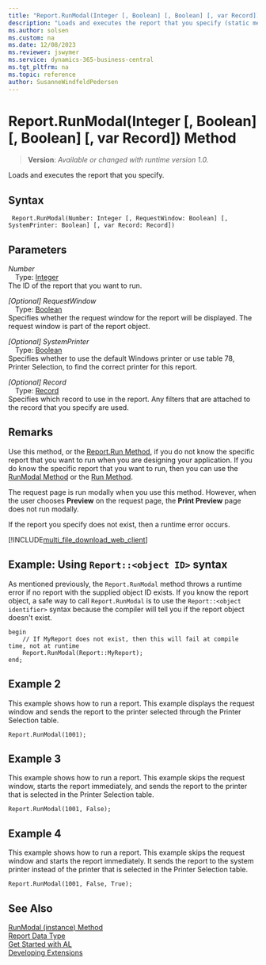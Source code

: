 ```yaml
---
title: "Report.RunModal(Integer [, Boolean] [, Boolean] [, var Record]) Method"
description: "Loads and executes the report that you specify (static method)."
ms.author: solsen
ms.custom: na
ms.date: 12/08/2023
ms.reviewer: jswymer
ms.service: dynamics-365-business-central
ms.tgt_pltfrm: na
ms.topic: reference
author: SusanneWindfeldPedersen
---
```

[//]: # (START>DO_NOT_EDIT)
[//]: # (IMPORTANT:Do not edit any of the content between here and the END>DO_NOT_EDIT.)
[//]: # (Any modifications should be made in the .xml files in the ModernDev repo.)
# Report.RunModal(Integer [, Boolean] [, Boolean] [, var Record]) Method
> **Version**: _Available or changed with runtime version 1.0._

Loads and executes the report that you specify.


## Syntax
```AL
 Report.RunModal(Number: Integer [, RequestWindow: Boolean] [, SystemPrinter: Boolean] [, var Record: Record])
```
## Parameters
*Number*  
&emsp;Type: [Integer](../integer/integer-data-type.md)  
The ID of the report that you want to run.  

*[Optional] RequestWindow*  
&emsp;Type: [Boolean](../boolean/boolean-data-type.md)  
Specifies whether the request window for the report will be displayed. The request window is part of the report object.  

*[Optional] SystemPrinter*  
&emsp;Type: [Boolean](../boolean/boolean-data-type.md)  
Specifies whether to use the default Windows printer or use table 78, Printer Selection, to find the correct printer for this report.  

*[Optional] Record*  
&emsp;Type: [Record](../record/record-data-type.md)  
Specifies which record to use in the report. Any filters that are attached to the record that you specify are used.  



[//]: # (IMPORTANT: END>DO_NOT_EDIT)

## Remarks

Use this method, or the [Report.Run Method](report-run-method.md), if you do not know the specific report that you want to run when you are designing your application. If you do know the specific report that you want to run, then you can use the [RunModal Method](reportinstance-runmodal-method.md) or the [Run Method](reportinstance-run-method.md).  

The request page is run modally when you use this method. However, when the user chooses **Preview** on the request page, the **Print Preview** page does not run modally. 

If the report you specify does not exist, then a runtime error occurs. 

[!INCLUDE[multi_file_download_web_client](../../includes/multi_file_download_web_client.md)]

## Example: Using `Report::<object ID>` syntax
As mentioned previously, the `Report.RunModal` method throws a runtime error if no report with the supplied object ID exists. If you know the report object, a safe way to call `Report.RunModal` is to use the `Report::<object identifier>` syntax because the compiler will tell you if the report object doesn't exist.  

```AL
begin
    // If MyReport does not exist, then this will fail at compile time, not at runtime
    Report.RunModal(Report::MyReport);
end;
```

## Example 2
This example shows how to run a report. This example displays the request window and sends the report to the printer selected through the Printer Selection table.  

```al
Report.RunModal(1001);  
```  

## Example 3
This example shows how to run a report. This example skips the request window, starts the report immediately, and sends the report to the printer that is selected in the Printer Selection table.  

```al
Report.RunModal(1001, False);  
```  

## Example 4
This example shows how to run a report. This example skips the request window and starts the report immediately. It sends the report to the system printer instead of the printer that is selected in the Printer Selection table.  

```al
Report.RunModal(1001, False, True);  
```  

## See Also
[RunModal (instance) Method](reportinstance-runmodal-method.md)   
[Report Data Type](report-data-type.md)  
[Get Started with AL](../../devenv-get-started.md)  
[Developing Extensions](../../devenv-dev-overview.md)
